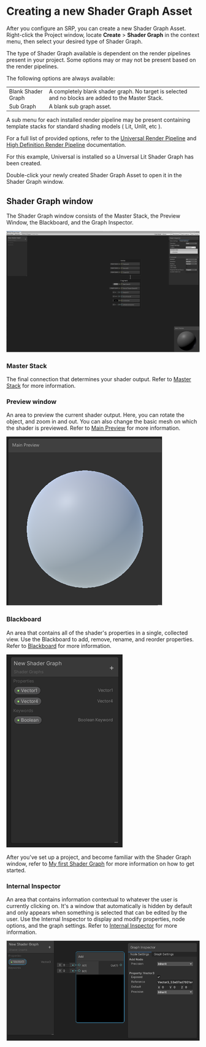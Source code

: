# Creating a new Shader Graph Asset

After you configure an SRP, you can create a new Shader Graph Asset. Right-click the Project window, locate **Create** > **Shader Graph** in the context menu, then select your desired type of Shader Graph.

The type of Shader Graph available is dependent on the render pipelines present in your project. Some options may or may not be present based on the render pipelines.

The following options are always available:

|       |  | |
|:------------|:----------------|:------------|
| Blank Shader Graph | A completely blank shader graph. No target is selected and no blocks are added to the Master Stack. |
| Sub Graph |  A blank sub graph asset. |

A sub menu for each installed render pipeline may be present containing template stacks for standard shading models ( Lit, Unlit, etc ).

For a full list of provided options, refer to the [Universal Render Pipeline](https://docs.unity3d.com/Packages/com.unity.render-pipelines.universal@latest) and [High Definition Render Pipeline](https://docs.unity3d.com/Packages/com.unity.render-pipelines.high-definition@latest) documentation.

For this example, Universal is installed so a Unversal Lit Shader Graph has been created.

Double-click your newly created Shader Graph Asset to open it in the Shader Graph window.

## Shader Graph window

The Shader Graph window consists of the Master Stack, the Preview Window, the Blackboard, and the Graph Inspector.

![](images/ShaderGraphWindow.png)

### Master Stack

The final connection that determines your shader output. Refer to [Master Stack](Master-Stack) for more information.

### Preview window

An area to preview the current shader output. Here, you can rotate the object, and zoom in and out. You can also change the basic mesh on which the shader is previewed. Refer to [Main Preview](Main-Preview) for more information.

![img](images/MainPreview.png)

### Blackboard

An area that contains all of the shader's properties in a single, collected view. Use the Blackboard to add, remove, rename, and reorder properties. Refer to [Blackboard](Blackboard) for more information.

![](images/Blackboard.png)

After you've set up a project, and become familiar with the Shader Graph window, refer to [My first Shader Graph](First-Shader-Graph) for more information on how to get started.

### Internal Inspector

An area that contains information contextual to whatever the user is currently clicking on. It's a window that automatically is hidden by default and only appears when something is selected that can be edited by the user. Use the Internal Inspector to display and modify properties, node options, and the graph settings. Refer to [Internal Inspector](Internal-Inspector.md) for more information.

![](images/Inspector.png)
